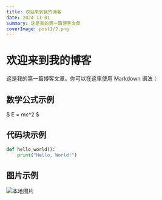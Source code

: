 ```yaml
---
title: 欢迎来到我的博客
date: 2024-11-01
summary: 这是我的第一篇博客文章
coverImage: post1/2.png
---
```


# 欢迎来到我的博客

这是我的第一篇博客文章。你可以在这里使用 Markdown 语法：

## 数学公式示例

$
E = mc^2
$

## 代码块示例

```python
def hello_world():
    print("Hello, World!")
```

## 图片示例

![本地图片](post1/1.png)
